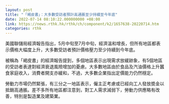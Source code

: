 ```yaml
---
layout: post
title: "「褐皮書」：大多數受訪者預計高通脹至少持續至今年底"
date: 2022-07-14 08:10:22.000000000 +08:00
link: https://news.rthk.hk/rthk/ch/component/k2/1657638-20220714.htm
categories: rthk
---
```


美國聯儲局經濟報告指出，5月中旬至7月中旬，經濟溫和增長，但所有地區都表示價格大幅度上升，大多數受訪者預計價格壓力至少持續到今年底。

被稱為「褐皮書」的經濟報告提到，多個地區表示出現需求放緩跡象，有5個地區的受訪者表達對經濟衰退風險增加的憂慮。大多數地區由於食品及汽油價格上升蠶食家庭收入，消費者開支亦緩和，不過，大多數企業指出定價能力仍然穩定。

勞動力市場仍然緊張，有三分之一地區表示，僱主正考慮或已經向工人發放奬金以抵銷高通脹。差不多所有地區都注意到，對工人需求減弱下，勞動力供應略有改善，特別是製造業及建築業。
